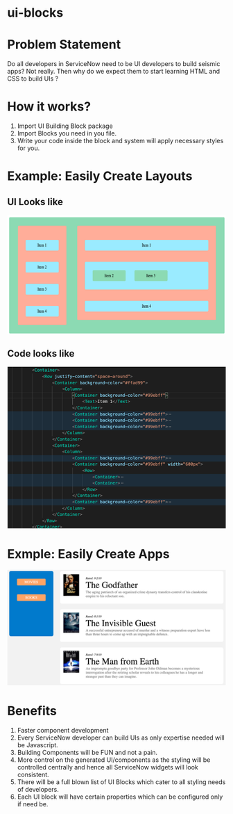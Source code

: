 # ui-blocks

# Problem Statement

Do all developers in ServiceNow need to be UI developers to build seismic apps? Not really. Then why do we expect them to start learning HTML and CSS to build UIs ?

# How it works?

1. Import UI Building Block package
2. Import Blocks you need in you file.
3. Write your code inside the block and system will apply necessary styles for you.

# Example: Easily Create Layouts

## UI Looks like

![alt text](/docs/images/layout.png)

## Code looks like

![alt text](/docs/images/code_1.png)

# Exmple: Easily Create Apps

![alt text](/docs/images/appImage.png)

# Benefits

1. Faster component development
2. Every ServiceNow developer can build UIs as only expertise needed will be Javascript.
3. Building Components will be FUN and not a pain.
4. More control on the generated UI/components as the styling will be controlled centrally and hence all ServiceNow widgets will look consistent.
5. There will be a full blown list of UI Blocks which cater to all styling needs of developers.
6. Each UI block will have certain properties which can be configured only if need be.
